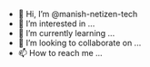 - 👋 Hi, I’m @manish-netizen-tech
- 👀 I’m interested in <html>...
- 🌱 I’m currently learning ...
- 💞️ I’m looking to collaborate on ...
- 📫 How to reach me ...

<!---
manish-netizen-tech/manish-netizen-tech is a ✨ special ✨ repository because its `README.md` (this file) appears on your GitHub profile.
You can click the Preview link to take a look at your changes.
--->
